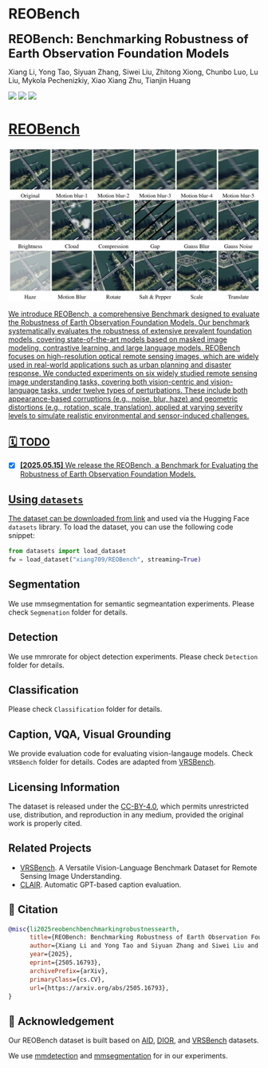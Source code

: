 # REOBench
<font size='5'>**REOBench: Benchmarking Robustness of Earth Observation Foundation Models**</font>

Xiang Li, Yong Tao, Siyuan Zhang, Siwei Liu, Zhitong Xiong, Chunbo Luo, Lu Liu, Mykola Pechenizkiy, Xiao Xiang Zhu, Tianjin Huang

<a href='https://reobench.github.io'><img src='https://img.shields.io/badge/Project-Page-Green'></a> <a href='https://arxiv.org/abs/2406.12384'><img src='https://img.shields.io/badge/Paper-Arxiv-red'></a>  <a href='https://huggingface.co/datasets/xiang709/REOBench'><img src='https://img.shields.io/badge/%F0%9F%A4%97%20Hugging%20Face-Spaces-blue'>


# REOBench

<center>
    <img src="fig_dataset.png" alt="Example of perturbed images. In the first row, we present the original clean image alongside images perturbed by five levels of motion blur. The second and third rows illustrate examples of images corrupted by a range of perturbation types.">
</center>

We introduce REOBench, a comprehensive Benchmark designed to evaluate the Robustness of Earth Observation Foundation Models. Our benchmark systematically evaluates the robustness of extensive prevalent foundation models, covering state-of-the-art models based on masked image modeling, contrastive learning, and large language models. REOBench focuses on high-resolution optical remote sensing images, which are widely used in real-world applications such as urban planning and disaster response. We conducted experiments on six widely studied remote sensing image understanding tasks, covering both vision-centric and vision-language tasks, under twelve types of perturbations. These include both appearance-based corruptions (e.g., noise, blur, haze) and geometric distortions (e.g., rotation, scale, translation), applied at varying severity levels to simulate realistic environmental and sensor-induced challenges. 


## 🗓️ TODO
- [x] **[2025.05.15]** We release the REOBench, a Benchmark for Evaluating the Robustness of Earth Observation Foundation Models.

## Using `datasets`

The dataset can be downloaded from [link](https://huggingface.co/datasets/xiang709/REOBench) and used via the Hugging Face `datasets` library. To load the dataset, you can use the following code snippet:

```python
from datasets import load_dataset
fw = load_dataset("xiang709/REOBench", streaming=True)
```

## Segmentation
We use mmsegmentation for semantic segmeantation experiments. Please check ```Segmenation``` folder for details.

## Detection
We use mmrorate for object detection experiments. Please check ```Detection``` folder for details.

## Classification
Please check ```Classification``` folder for details.

## Caption, VQA, Visual Grounding
We provide evaluation code for evaluating vision-langauge models. Check ```VRSBench``` folder for details. Codes are adapted from [VRSBench](https://github.com/lx709/VRSBench).

## Licensing Information
The dataset is released under the [CC-BY-4.0]([https://creativecommons.org/licenses/by-nc/4.0/deed.en](https://creativecommons.org/licenses/by/4.0/deed.en)), which permits unrestricted use, distribution, and reproduction in any medium, provided the original work is properly cited.

## Related Projects
- [VRSBench](https://github.com/lx709/VRSBench). A Versatile Vision-Language Benchmark Dataset for Remote Sensing Image Understanding.
- [CLAIR](https://github.com/DavidMChan/clair). Automatic GPT-based caption evaluation.

## 📜 Citation

```bibtex
@misc{li2025reobenchbenchmarkingrobustnessearth,
      title={REOBench: Benchmarking Robustness of Earth Observation Foundation Models}, 
      author={Xiang Li and Yong Tao and Siyuan Zhang and Siwei Liu and Zhitong Xiong and Chunbo Luo and Lu Liu and Mykola Pechenizkiy and Xiao Xiang Zhu and Tianjin Huang},
      year={2025},
      eprint={2505.16793},
      archivePrefix={arXiv},
      primaryClass={cs.CV},
      url={https://arxiv.org/abs/2505.16793}, 
}
```

## 🙏 Acknowledgement
Our REOBench dataset is built based on [AID](https://captain-whu.github.io/DOTA/dataset.html), [DIOR](https://gcheng-nwpu.github.io/#Datasets), and [VRSBench](https://github.com/lx709/VRSBench) datasets.

We use [mmdetection](https://github.com/open-mmlab/mmdetection) and [mmsegmentation](https://github.com/open-mmlab/mmsegmentation) for in our experiments.

